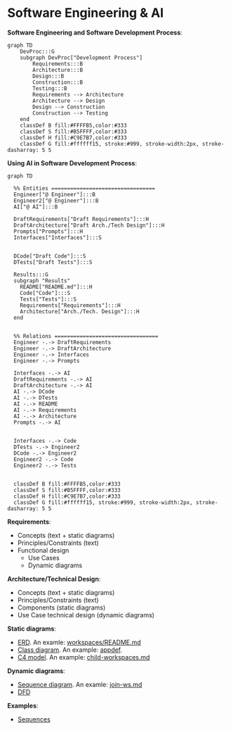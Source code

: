 # Software Engineering & AI

**Software Engineering and Software Development Process**:

```mermaid
graph TD
    DevProc:::G
    subgraph DevProc["Development Process"]
        Requirements:::B
        Architecture:::B
        Design:::B
        Construction:::B
        Testing:::B
        Requirements --> Architecture
        Architecture --> Design
        Design --> Construction
        Construction --> Testing
    end
    classDef B fill:#FFFFB5,color:#333
    classDef S fill:#B5FFFF,color:#333
    classDef H fill:#C9E7B7,color:#333
    classDef G fill:#ffffff15, stroke:#999, stroke-width:2px, stroke-dasharray: 5 5    
```

**Using AI in Software Development Process**:

```mermaid
graph TD

  %% Entities =================================
  Engineer["@ Engineer"]:::B
  Engineer2["@ Engineer"]:::B
  AI["@ AI"]:::B

  DraftRequirements["Draft Requirements"]:::H
  DraftArchitecture["Draft Arch./Tech Design"]:::H
  Prompts["Prompts"]:::H
  Interfaces["Interfaces"]:::S
  

  DCode["Draft Code"]:::S
  DTests["Draft Tests"]:::S

  Results:::G
  subgraph "Results"
    README["README.md"]:::H
    Code["Code"]:::S
    Tests["Tests"]:::S
    Requirements["Requirements"]:::H
    Architecture["Arch./Tech. Design"]:::H
  end


  %% Relations =================================
  Engineer -.-> DraftRequirements
  Engineer -.-> DraftArchitecture
  Engineer -.-> Interfaces
  Engineer -.-> Prompts
  
  Interfaces -.-> AI
  DraftRequirements -.-> AI
  DraftArchitecture -.-> AI
  AI -.-> DCode
  AI -.-> DTests
  AI -.-> README
  AI -.-> Requirements
  AI -.-> Architecture
  Prompts -.-> AI


  Interfaces -.-> Code
  DTests -.-> Engineer2
  DCode -.-> Engineer2
  Engineer2 -.-> Code
  Engineer2 -.-> Tests


  classDef B fill:#FFFFB5,color:#333
  classDef S fill:#B5FFFF,color:#333
  classDef H fill:#C9E7B7,color:#333
  classDef G fill:#ffffff15, stroke:#999, stroke-width:2px, stroke-dasharray: 5 5
```

**Requirements**:

- Concepts (text + static diagrams)
- Principles/Constraints (text)
- Functional design
  - Use Cases
  - Dynamic diagrams

**Architecture/Technical Design**:

- Concepts (text + static diagrams)
- Principles/Constraints (text)
- Components (static diagrams)
- Use Case technical design (dynamic diagrams)

**Static diagrams**:

- [ERD](https://mermaid.js.org/syntax/entityRelationshipDiagram.html). An examle: [workspaces/README.md](https://github.com/voedger/voedger-internals/blob/88ed0e6d2e6f218d2d146715ed5048e313cb9d75/server/workspaces/README.md)
- [Class diagram](https://mermaid.js.org/syntax/classDiagram.html). An example: [appdef](https://github.com/voedger/voedger/blob/1bab84681330e28922a80203dfd86df19f9a2454/pkg/appdef/README.md).
- [C4 model](https://github.com/voedger/voedger-docs/blob/main/concepts/notation.md). An example: [child-workspaces.md](https://github.com/voedger/voedger-internals/blob/88ed0e6d2e6f218d2d146715ed5048e313cb9d75/concepts/workspaces/child-workspaces.md#L64)

**Dynamic diagrams**:

- [Sequence diagram](https://mermaid.js.org/syntax/sequenceDiagram.html). An examle: [join-ws.md](https://github.com/voedger/voedger-internals/blob/88ed0e6d2e6f218d2d146715ed5048e313cb9d75/server/invites/join-ws.md)
- [DFD](https://mermaid.js.org/syntax/flowchart.html)

**Examples**:

- [Sequences](https://github.com/voedger/voedger-internals/blob/bf2720cf6b90aba68ca3876f8dd0fbea4e667b73/server/design/sequences.md#L45-L46)